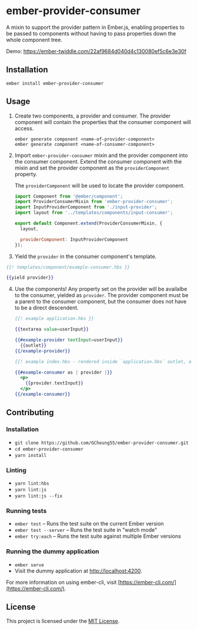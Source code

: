 ember-provider-consumer
==============================================================================

A mixin to support the provider pattern in Ember.js, enabling properties to be passed to components without having to pass properties down the whole component tree.

Demo: https://ember-twiddle.com/22af9684d040d4c130080ef5c6e3e30f

Installation
------------------------------------------------------------------------------

```
ember install ember-provider-consumer
```


Usage
------------------------------------------------------------------------------

1. Create two components, a provider and consumer. The provider component will contain the properties that the consumer component will access.

    ```
    ember generate component <name-of-provider-component>
    ember generate component <name-of-consumer-component>
    ```

2. Import `ember-provider-consumer` mixin and the provider component into the consumer component. Extend the consumer component with the mixin and set the provider component as the `providerComponent` property.

    The `providerComponent` will be used to locate the provider component.

    ```javascript
    import Component from '@ember/component';
    import ProviderConsumerMixin from 'ember-provider-consumer';
    import InputProviderComponent from './input-provider';
    import layout from '../templates/components/input-consumer';

    export default Component.extend(ProviderConsumerMixin, {
      layout,

      providerComponent: InputProviderComponent
    });

    ```

3. Yield the `provider` in the consumer component's template.


```handlebars
{{! templates/component/example-consumer.hbs }}

{{yield provider}}
```

4. Use the components! Any property set on the provider will be availalbe to the consumer, yielded as `provider`. The provider component must be a parent to the consumer component, but the consumer does not have to be a direct descendent.

    ```handlebars
    {{! example application.hbs }}

    {{textarea value=userInput}}

    {{#example-provider textInput=userInput}}
      {{outlet}}
    {{/example-provider}}
    ```

    ```handlebars
    {{! example index.hbs - rendered inside `application.hbs` outlet, assuming an index route was created }}

    {{#example-consumer as | provider |}}
      <p>
        {{provider.textInput}}
      </p>
    {{/example-consumer}}
    ```

Contributing
------------------------------------------------------------------------------

### Installation

* `git clone https://github.com/GCheung55/ember-provider-consumer.git`
* `cd ember-provider-consumer`
* `yarn install`

### Linting

* `yarn lint:hbs`
* `yarn lint:js`
* `yarn lint:js --fix`

### Running tests

* `ember test` – Runs the test suite on the current Ember version
* `ember test --server` – Runs the test suite in "watch mode"
* `ember try:each` – Runs the test suite against multiple Ember versions

### Running the dummy application

* `ember serve`
* Visit the dummy application at [http://localhost:4200](http://localhost:4200).

For more information on using ember-cli, visit [https://ember-cli.com/](https://ember-cli.com/).

License
------------------------------------------------------------------------------

This project is licensed under the [MIT License](LICENSE.md).
